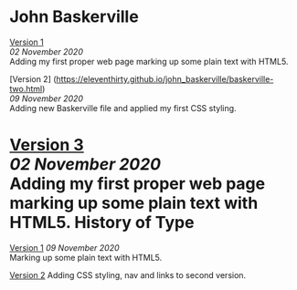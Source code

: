 John Baskerville
================
[Version 1](https://eleventhirty.github.io/john_baskerville/baskerville-one.html)   
*02 November 2020*  
Adding my first proper web page marking up some plain text with HTML5. 

[Version 2] (https://eleventhirty.github.io/john_baskerville/baskerville-two.html)   
*09 November 2020*  
Adding new Baskerville file and applied my first CSS styling. 

[Version 3](https://eleventhirty.github.io/john_baskerville/baskerville-three.html)   
*02 November 2020*  
Adding my first proper web page marking up some plain text with HTML5. 
History of Type
===============
[Version 1](https://eleventhirty.github.io/john_baskerville/history-one.html) 
*09 November 2020*  
Marking up some plain text with HTML5.

[Version 2](https://eleventhirty.github.io/john_baskerville/history-two.html) 
Adding CSS styling, nav and links to second version.

